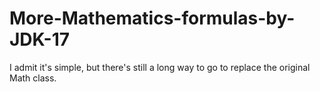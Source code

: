 # More-Mathematics-formulas-by-JDK-17
I admit it's simple, but there's still a long way to go to replace the original Math class.
